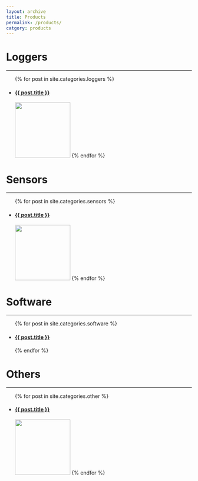 ```yaml
---
layout: archive
title: Products
permalink: /products/
catgory: products
---
```


<!-- Display posts in the logger category -->
<h1>Loggers</h1>
<hr>

<ul>
  	{% for post in site.categories.loggers %}
 	<li><h4><a href="{{ post.url }}">{{ post.title }}</a></h4></li>
 	<img src="{{ site.baseurl }}/images/{{ post.image.teaser }}" style="width:150px;height:150px;" />
	{% endfor %}
</ul>

<!-- display posts in the sensor category -->
<h1>Sensors</h1>
<hr>

<ul>
  	{% for post in site.categories.sensors %}
 	<li><h4><a href="{{ post.url }}">{{ post.title }}</a></h4></li>
 	<img src="{{ site.baseurl }}/images/{{ post.image.teaser }}" style="width:150px;height:150px;" />
	{% endfor %}
</ul>

<!-- display posts in the software category -->
<h1>Software</h1>
<hr>

<ul>
  	{% for post in site.categories.software %}
 	<li><h4><a href="{{ post.url }}">{{ post.title }}</a></h4></li>
 	<!-- <img src="{{ site.baseurl }}/images/{{ post.image.teaser }}" style="width:150px;height:150px;" /> -->
	{% endfor %}
</ul>
<!-- display posts in the other category -->
<h1>Others</h1>
<hr>

<ul>
  	{% for post in site.categories.other %}
 	<li><h4><a href="{{ post.url }}">{{ post.title }}</a></h4></li>
 	<img src="{{ site.baseurl }}/images/{{ post.image.teaser }}" style="width:150px;height:150px;" />
	{% endfor %}
</ul>
